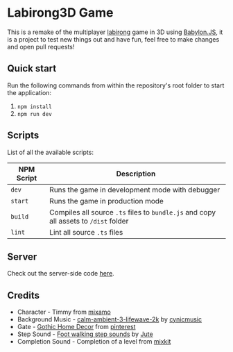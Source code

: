 # Labirong3D Game

This is a remake of the multiplayer [labirong](https://github.com/Wuzi/labirong) game in 3D using [Babylon.JS](https://www.babylonjs.com/), it is a project to test new things out and have fun, feel free to make changes and open pull requests!

## Quick start

Run the following commands from within the repository's root folder to start the application:

1. `npm install`
2. `npm run dev`

## Scripts
List of all the available scripts:

| NPM Script           | Description                                                                                       |
| -------------------- | ------------------------------------------------------------------------------------------------- |
| `dev`                | Runs the game in development mode with debugger                                                   |
| `start`              | Runs the game in production mode                                                                  |
| `build`              | Compiles all source `.ts` files to `bundle.js` and copy all assets to `/dist` folder              |
| `lint`               | Lint all source `.ts` files                                                                       |

## Server
Check out the server-side code [here](https://github.com/Wuzi/labirong3d-server).

## Credits
* Character - Timmy from [mixamo](https://www.mixamo.com)
* Background Music - [calm-ambient-3-lifewave-2k](https://opengameart.org/content/calm-ambient-3-lifewave-2k) by [cynicmusic](https://opengameart.org/users/cynicmusic)
* Gate - [Gothic Home Decor](https://www.pinterest.com/pin/575334921118806820/) from [pinterest](https://www.pinterest.com)
* Step Sound - [Foot walking step sounds](https://opengameart.org/content/foot-walking-step-sounds-on-stone-water-snow-wood-and-dirt) by [Jute](https://opengameart.org/content/foot-walking-step-sounds-on-stone-water-snow-wood-and-dirt)
* Completion Sound - Completion of a level from [mixkit](https://mixkit.co/free-sound-effects/game)
